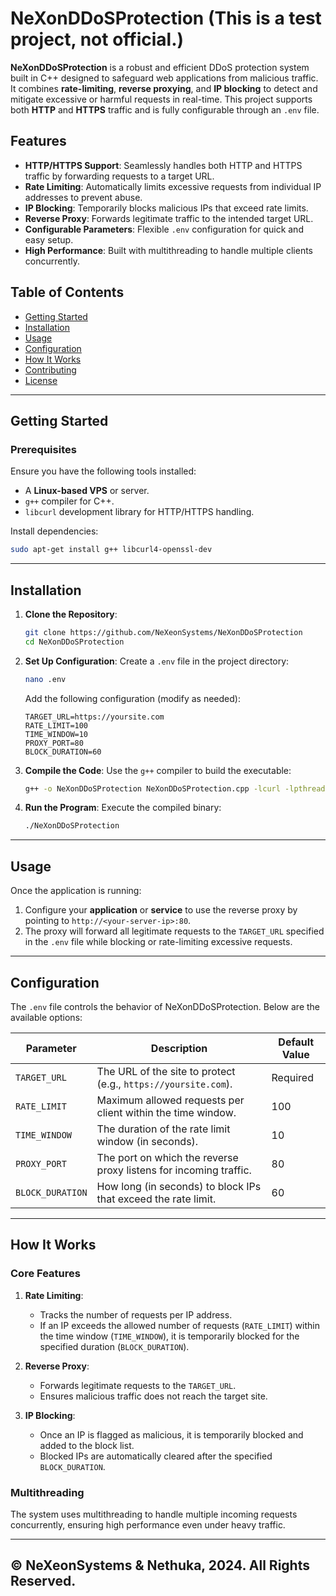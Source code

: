 
# NeXonDDoSProtection (This is a test project, not official.)

**NeXonDDoSProtection** is a robust and efficient DDoS protection system built in C++ designed to safeguard web applications from malicious traffic. It combines **rate-limiting**, **reverse proxying**, and **IP blocking** to detect and mitigate excessive or harmful requests in real-time. This project supports both **HTTP** and **HTTPS** traffic and is fully configurable through an `.env` file.

## Features
- **HTTP/HTTPS Support**: Seamlessly handles both HTTP and HTTPS traffic by forwarding requests to a target URL.
- **Rate Limiting**: Automatically limits excessive requests from individual IP addresses to prevent abuse.
- **IP Blocking**: Temporarily blocks malicious IPs that exceed rate limits.
- **Reverse Proxy**: Forwards legitimate traffic to the intended target URL.
- **Configurable Parameters**: Flexible `.env` configuration for quick and easy setup.
- **High Performance**: Built with multithreading to handle multiple clients concurrently.

## Table of Contents
- [Getting Started](#getting-started)
- [Installation](#installation)
- [Usage](#usage)
- [Configuration](#configuration)
- [How It Works](#how-it-works)
- [Contributing](#contributing)
- [License](#license)

---

## Getting Started

### Prerequisites
Ensure you have the following tools installed:
- A **Linux-based VPS** or server.
- `g++` compiler for C++.
- `libcurl` development library for HTTP/HTTPS handling.

Install dependencies:
```bash
sudo apt-get install g++ libcurl4-openssl-dev
```

---

## Installation

1. **Clone the Repository**:
   ```bash
   git clone https://github.com/NeXeonSystems/NeXonDDoSProtection
   cd NeXonDDoSProtection
   ```

2. **Set Up Configuration**:
   Create a `.env` file in the project directory:
   ```bash
   nano .env
   ```
   Add the following configuration (modify as needed):
   ```env
   TARGET_URL=https://yoursite.com
   RATE_LIMIT=100
   TIME_WINDOW=10
   PROXY_PORT=80
   BLOCK_DURATION=60
   ```

3. **Compile the Code**:
   Use the `g++` compiler to build the executable:
   ```bash
   g++ -o NeXonDDoSProtection NeXonDDoSProtection.cpp -lcurl -lpthread
   ```

4. **Run the Program**:
   Execute the compiled binary:
   ```bash
   ./NeXonDDoSProtection
   ```

---

## Usage

Once the application is running:
1. Configure your **application** or **service** to use the reverse proxy by pointing to `http://<your-server-ip>:80`.
2. The proxy will forward all legitimate requests to the `TARGET_URL` specified in the `.env` file while blocking or rate-limiting excessive requests.

---

## Configuration

The `.env` file controls the behavior of NeXonDDoSProtection. Below are the available options:

| Parameter       | Description                                                                 | Default Value       |
|------------------|----------------------------------------------------------------------------|---------------------|
| `TARGET_URL`     | The URL of the site to protect (e.g., `https://yoursite.com`).             | Required            |
| `RATE_LIMIT`     | Maximum allowed requests per client within the time window.                | 100                 |
| `TIME_WINDOW`    | The duration of the rate limit window (in seconds).                        | 10                  |
| `PROXY_PORT`     | The port on which the reverse proxy listens for incoming traffic.          | 80                  |
| `BLOCK_DURATION` | How long (in seconds) to block IPs that exceed the rate limit.             | 60                  |

---

## How It Works

### Core Features
1. **Rate Limiting**:
   - Tracks the number of requests per IP address.
   - If an IP exceeds the allowed number of requests (`RATE_LIMIT`) within the time window (`TIME_WINDOW`), it is temporarily blocked for the specified duration (`BLOCK_DURATION`).

2. **Reverse Proxy**:
   - Forwards legitimate requests to the `TARGET_URL`.
   - Ensures malicious traffic does not reach the target site.

3. **IP Blocking**:
   - Once an IP is flagged as malicious, it is temporarily blocked and added to the block list.
   - Blocked IPs are automatically cleared after the specified `BLOCK_DURATION`.

### Multithreading
The system uses multithreading to handle multiple incoming requests concurrently, ensuring high performance even under heavy traffic.

---------------------------------------------------------
**© NeXeonSystems & Nethuka, 2024. All Rights Reserved.**
---------------------------------------------------------
